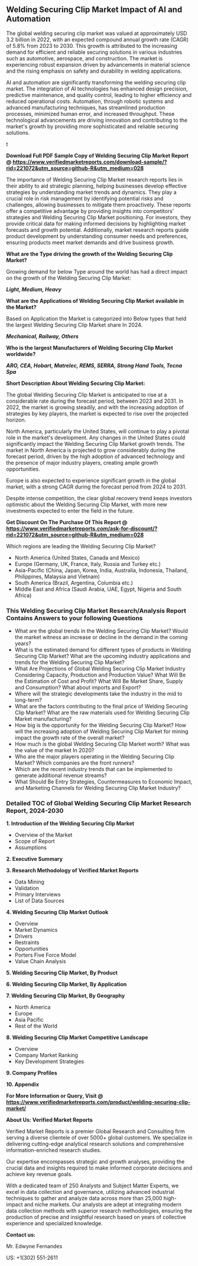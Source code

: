 <h2>Welding Securing Clip Market Impact of AI and Automation</h2><p>The global welding securing clip market was valued at approximately USD 3.2 billion in 2022, with an expected compound annual growth rate (CAGR) of 5.8% from 2023 to 2030. This growth is attributed to the increasing demand for efficient and reliable securing solutions in various industries such as automotive, aerospace, and construction. The market is experiencing robust expansion driven by advancements in material science and the rising emphasis on safety and durability in welding applications.</p><p>AI and automation are significantly transforming the welding securing clip market. The integration of AI technologies has enhanced design precision, predictive maintenance, and quality control, leading to higher efficiency and reduced operational costs. Automation, through robotic systems and advanced manufacturing techniques, has streamlined production processes, minimized human error, and increased throughput. These technological advancements are driving innovation and contributing to the market's growth by providing more sophisticated and reliable securing solutions.</p>t</p><p id="" class=""><strong>Download Full PDF Sample Copy of Welding Securing Clip Market Report @ <a href="https://www.verifiedmarketreports.com/download-sample/?rid=221072&utm_source=github-R&utm_medium=028" target="_blank">https://www.verifiedmarketreports.com/download-sample/?rid=221072&utm_source=github-R&utm_medium=028</a></strong></p><p>The importance of&nbsp;Welding Securing Clip Market research reports lies in their ability to aid strategic planning, helping businesses develop effective strategies by understanding market trends and dynamics. They play a crucial role in risk management by identifying potential risks and challenges, allowing businesses to mitigate them proactively. These reports offer a competitive advantage by providing insights into competitors' strategies and Welding Securing Clip Market positioning. For investors, they provide critical data for making informed decisions by highlighting market forecasts and growth potential. Additionally, market research reports guide product development by understanding consumer needs and preferences, ensuring products meet market demands and drive business growth.</p><p><strong>What are the&nbsp;Type driving the growth of the Welding Securing Clip Market?</strong></p><p id="" class="">Growing demand for below Type around the world has had a direct impact on the growth of the Welding Securing Clip Market:</p><em><strong>Light, Medium, Heavy</strong></em></p><strong>What are the&nbsp;Applications&nbsp;of Welding Securing Clip Market available in the Market?</strong></p><p id="" class="">Based on Application the Market is categorized into Below types that held the largest Welding Securing Clip Market share In 2024.</p><em><strong>Mechanical, Railway, Others</strong></em></p><strong>Who is the largest Manufacturers of Welding Securing Clip Market worldwide?</strong></p><p><em><strong>ARO, CEA, Hobart, Matrelec, REMS, SERRA, Strong Hand Tools, Tecna Spa</strong></em></p><p id="" class=""><strong>Short Description About Welding Securing Clip Market:</strong></p><p>The global Welding Securing Clip Market is anticipated to rise at a considerable rate during the forecast period, between 2023 and 2031. In 2022, the market is growing steadily, and with the increasing adoption of strategies by key players, the market is expected to rise over the projected horizon.</p><p>North America, particularly the United States, will continue to play a pivotal role in the market's development. Any changes in the United States could significantly impact the Welding Securing Clip Market growth trends. The market in North America is projected to grow considerably during the forecast period, driven by the high adoption of advanced technology and the presence of major industry players, creating ample growth opportunities.</p><p>Europe is also expected to experience significant growth in the global market, with a strong CAGR during the forecast period from 2024 to 2031.</p><p>Despite intense competition, the clear global recovery trend keeps investors optimistic about the Welding Securing Clip Market, with more new investments expected to enter the field in the future.</p><p id="" class=""><strong>Get Discount On The Purchase Of This Report @ <a href="https://www.verifiedmarketreports.com/ask-for-discount/?rid=221072&utm_source=github-R&utm_medium=028" target="_blank">https://www.verifiedmarketreports.com/ask-for-discount/?rid=221072&utm_source=github-R&utm_medium=028</a></strong></p>Which regions are leading the Welding Securing Clip Market?</p><ul><li>North America (United States, Canada and Mexico)</li><li>Europe (Germany, UK, France, Italy, Russia and Turkey etc.)</li><li>Asia-Pacific (China, Japan, Korea, India, Australia, Indonesia, Thailand, Philippines, Malaysia and Vietnam)</li><li>South America (Brazil, Argentina, Columbia etc.)</li><li>Middle East and Africa (Saudi Arabia, UAE, Egypt, Nigeria and South Africa)</li></ul><h3 id="" class="">This Welding Securing Clip Market Research/Analysis Report Contains Answers to your following Questions</h3><ul><li>What are the global trends in the Welding Securing Clip Market? Would the market witness an increase or decline in the demand in the coming years?</li><li>What is the estimated demand for different types of products in Welding Securing Clip Market? What are the upcoming industry applications and trends for the Welding Securing Clip Market?</li><li>What Are Projections of Global Welding Securing Clip Market Industry Considering Capacity, Production and Production Value? What Will Be the Estimation of Cost and Profit? What Will Be Market Share, Supply and Consumption? What about imports and Export?</li><li>Where will the strategic developments take the industry in the mid to long-term?</li><li>What are the factors contributing to the final price of Welding Securing Clip Market? What are the raw materials used for Welding Securing Clip Market manufacturing?</li><li>How big is the opportunity for the Welding Securing Clip Market? How will the increasing adoption of Welding Securing Clip Market for mining impact the growth rate of the overall market?</li><li>How much is the global Welding Securing Clip Market worth? What was the value of the market In 2020?</li><li>Who are the major players operating in the Welding Securing Clip Market? Which companies are the front runners?</li><li>Which are the recent industry trends that can be implemented to generate additional revenue streams?</li><li>What Should Be Entry Strategies, Countermeasures to Economic Impact, and Marketing Channels for Welding Securing Clip Market Industry?</li></ul><h3 id="" class="">Detailed TOC of Global Welding Securing Clip Market Research Report, 2024-2030</h3><p id="" class=""><strong>1. Introduction of the Welding Securing Clip Market</strong></p><ul><li>Overview of the Market</li><li>Scope of Report</li><li>Assumptions</li></ul><p id="" class=""><strong>2. Executive Summary</strong></p><p id="" class=""><strong>3. Research Methodology of Verified Market Reports</strong></p><ul><li>Data Mining</li><li>Validation</li><li>Primary Interviews</li><li>List of Data Sources</li></ul><p id="" class=""><strong>4. Welding Securing Clip Market Outlook</strong></p><ul><li>Overview</li><li>Market Dynamics</li><li>Drivers</li><li>Restraints</li><li>Opportunities</li><li>Porters Five Force Model</li><li>Value Chain Analysis</li></ul><p id="" class=""><strong>5. Welding Securing Clip Market, By Product</strong></p><p id="" class=""><strong>6. Welding Securing Clip Market, By Application</strong></p><p id="" class=""><strong>7. Welding Securing Clip Market, By Geography</strong></p><ul><li>North America</li><li>Europe</li><li>Asia Pacific</li><li>Rest of the World</li></ul><p id="" class=""><strong>8. Welding Securing Clip Market Competitive Landscape</strong></p><ul><li>Overview</li><li>Company Market Ranking</li><li>Key Development Strategies</li></ul><p id="" class=""><strong>9. Company Profiles</strong></p><p id="" class=""><strong>10. Appendix</strong></p><p id="" class=""><strong>For More Information or Query, Visit @ <a href="https://www.verifiedmarketreports.com/product/welding-securing-clip-market/" target="_blank">https://www.verifiedmarketreports.com/product/welding-securing-clip-market/</a></strong></p><p id="" class=""><strong>About Us: Verified Market Reports</strong></p><p id="" class="">Verified Market Reports is a premier Global Research and Consulting firm serving a diverse clientele of over 5000+ global customers. We specialize in delivering cutting-edge analytical research solutions and comprehensive information-enriched research studies.</p><p id="" class="">Our expertise encompasses strategic and growth analyses, providing the crucial data and insights required to make informed corporate decisions and achieve key revenue goals.</p><p id="" class="">With a dedicated team of 250 Analysts and Subject Matter Experts, we excel in data collection and governance, utilizing advanced industrial techniques to gather and analyze data across more than 25,000 high-impact and niche markets. Our analysts are adept at integrating modern data collection methods with superior research methodologies, ensuring the production of precise and insightful research based on years of collective experience and specialized knowledge.</p><p id="" class=""><strong>Contact us:</strong></p><p id="" class="">Mr. Edwyne Fernandes</p><p id="" class="">US: +1(302) 551-2611</p>